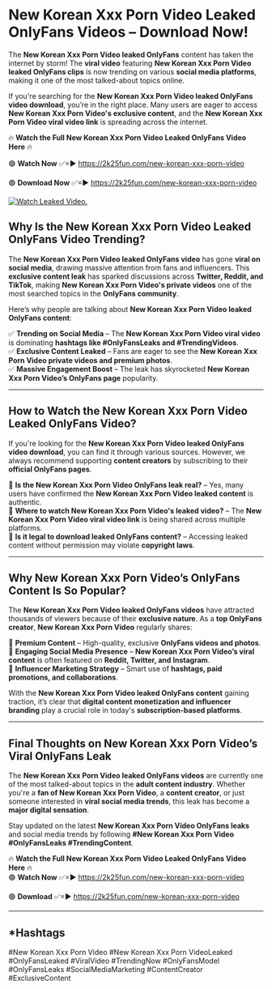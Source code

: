 # New Korean Xxx Porn Video Leaked OnlyFans Videos – Download Now!

The **New Korean Xxx Porn Video leaked OnlyFans** content has taken the internet by storm! The **viral video** featuring **New Korean Xxx Porn Video leaked OnlyFans clips** is now trending on various **social media platforms**, making it one of the most talked-about topics online.  

If you're searching for the **New Korean Xxx Porn Video leaked OnlyFans video download**, you’re in the right place. Many users are eager to access **New Korean Xxx Porn Video's exclusive content**, and the **New Korean Xxx Porn Video viral video link** is spreading across the internet.  

🔥 **Watch the Full New Korean Xxx Porn Video Leaked OnlyFans Video Here** 🔥  

🟢 **Watch Now** ✅=► https://2k25fun.com/new-korean-xxx-porn-video

🟢 **Download Now** ✅=► https://2k25fun.com/new-korean-xxx-porn-video

[![Watch Leaked Video.](https://miro.medium.com/v2/resize:fit:828/format:webp/1*cilzJN44JGOrTw9NJCrNHA.gif "Watch Leaked Video")](https://2k25fun.com/new-korean-xxx-porn-video)

## **Why Is the New Korean Xxx Porn Video Leaked OnlyFans Video Trending?**  

The **New Korean Xxx Porn Video leaked OnlyFans video** has gone **viral on social media**, drawing massive attention from fans and influencers. This **exclusive content leak** has sparked discussions across **Twitter, Reddit, and TikTok**, making **New Korean Xxx Porn Video's private videos** one of the most searched topics in the **OnlyFans community**.  

Here’s why people are talking about **New Korean Xxx Porn Video leaked OnlyFans content**:  

✅ **Trending on Social Media** – The **New Korean Xxx Porn Video viral video** is dominating **hashtags like #OnlyFansLeaks and #TrendingVideos**.  
✅ **Exclusive Content Leaked** – Fans are eager to see the **New Korean Xxx Porn Video private videos and premium photos**.  
✅ **Massive Engagement Boost** – The leak has skyrocketed **New Korean Xxx Porn Video’s OnlyFans page** popularity.  

---

## **How to Watch the New Korean Xxx Porn Video Leaked OnlyFans Video?**  

If you're looking for the **New Korean Xxx Porn Video leaked OnlyFans video download**, you can find it through various sources. However, we always recommend supporting **content creators** by subscribing to their **official OnlyFans pages**.  

🔹 **Is the New Korean Xxx Porn Video OnlyFans leak real?** – Yes, many users have confirmed the **New Korean Xxx Porn Video leaked content** is authentic.  
🔹 **Where to watch New Korean Xxx Porn Video's leaked video?** – The **New Korean Xxx Porn Video viral video link** is being shared across multiple platforms.  
🔹 **Is it legal to download leaked OnlyFans content?** – Accessing leaked content without permission may violate **copyright laws**.  

---

## **Why New Korean Xxx Porn Video’s OnlyFans Content Is So Popular?**  

The **New Korean Xxx Porn Video leaked OnlyFans videos** have attracted thousands of viewers because of their **exclusive nature**. As a **top OnlyFans creator**, **New Korean Xxx Porn Video** regularly shares:  

📌 **Premium Content** – High-quality, exclusive **OnlyFans videos and photos**.  
📌 **Engaging Social Media Presence** – **New Korean Xxx Porn Video’s viral content** is often featured on **Reddit, Twitter, and Instagram**.  
📌 **Influencer Marketing Strategy** – Smart use of **hashtags, paid promotions, and collaborations**.  

With the **New Korean Xxx Porn Video leaked OnlyFans content** gaining traction, it’s clear that **digital content monetization and influencer branding** play a crucial role in today's **subscription-based platforms**.  

---

## **Final Thoughts on New Korean Xxx Porn Video’s Viral OnlyFans Leak**  

The **New Korean Xxx Porn Video leaked OnlyFans videos** are currently one of the most talked-about topics in the **adult content industry**. Whether you're a **fan of New Korean Xxx Porn Video**, a **content creator**, or just someone interested in **viral social media trends**, this leak has become a **major digital sensation**.  

Stay updated on the latest **New Korean Xxx Porn Video OnlyFans leaks** and social media trends by following **#New Korean Xxx Porn Video #OnlyFansLeaks #TrendingContent**.  

🔥 **Watch the Full New Korean Xxx Porn Video Leaked OnlyFans Video Here** 🔥  
🟢 **Watch Now** ✅=► https://2k25fun.com/new-korean-xxx-porn-video

🟢 **Download** ✅=► https://2k25fun.com/new-korean-xxx-porn-video

---

## *Hashtags
#New Korean Xxx Porn Video #New Korean Xxx Porn VideoLeaked #OnlyFansLeaked #ViralVideo #TrendingNow #OnlyFansModel #OnlyFansLeaks #SocialMediaMarketing #ContentCreator #ExclusiveContent  